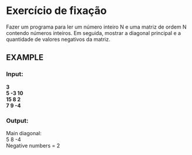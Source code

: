 # Exercício de fixação

Fazer um programa para ler um número inteiro N e uma matriz de
ordem N contendo números inteiros. Em seguida, mostrar a diagonal
principal e a quantidade de valores negativos da matriz.

## EXAMPLE

### Input:
**3<br>**
**5 -3 10<br>**
**15 8  2<br>**
**7  9 -4<br>**

### Output:
Main diagonal:<br>
5 8 -4<br>
Negative numbers = 2<br>

